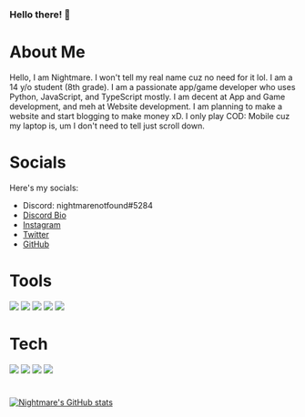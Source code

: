 ### Hello there! 👋

# About Me

Hello, I am Nightmare. I won't tell my real name cuz no need for it lol. I am a 14 y/o student (8th grade). I am a passionate app/game developer who uses Python, JavaScript, and TypeScript mostly. I am decent at App and Game development, and meh at Website development. I am planning to make a website and start blogging to make money xD. I only play COD: Mobile cuz my laptop is, um I don't need to tell just scroll down.

# Socials

Here's my socials:

- Discord: nightmarenotfound#5284
- [Discord Bio](https://discord.bio/Nightmare69)
- [Instagram](https://instagram.com/meiznightmare)
- [Twitter](https://twitter.com/dafakeNightmare)
- [GitHub](https://github.com/FaKeNiGhTmArE69)

# Tools

![](https://img.shields.io/badge/OS:-Windows10-informational?style=flat&logo=<LOGO_NAME>&logoColor=white&color=2bbc8a) ![](https://img.shields.io/badge/Editor:-VSCode-informational?style=flat&logo=<LOGO_NAME>&logoColor=white&color=2bbc8a)  ![](https://img.shields.io/badge/Code:-Python-informational?style=flat&logo=<LOGO_NAME>&logoColor=white&color=2bbc8a) ![](https://img.shields.io/badge/Code:-JavaScript-informational?style=flat&logo=<LOGO_NAME>&logoColor=white&color=2bbc8a) ![](https://img.shields.io/badge/Code:-TypeScript-informational?style=flat&logo=<LOGO_NAME>&logoColor=white&color=2bbc8a) 

# Tech

![](https://img.shields.io/badge/Laptop:-HP-NoteBook-2122TU-informational?style=flat&logo=<LOGO_NAME>&logoColor=white&color=2bbc8a) ![](https://img.shields.io/badge/CPU:-Intel-Core-i3-2350m-informational?style=flat&logo=<LOGO_NAME>&logoColor=white&color=2bbc8a) ![](https://img.shields.io/badge/GPU:-Intel-HD-3000-informational?style=flat&logo=<LOGO_NAME>&logoColor=white&color=2bbc8a) ![](https://img.shields.io/badge/RAM:-4GB-DDR3-2133MHz-informational?style=flat&logo=<LOGO_NAME>&logoColor=white&color=2bbc8a) 

# 


[![Nightmare's GitHub stats](https://github-readme-stats.vercel.app/api?username=FaKeNiGhTmArE69)](https://github.com/anuraghazra/github-readme-stats)
